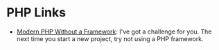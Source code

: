 # PHP Links

* [Modern PHP Without a Framework](https://kevinsmith.io/modern-php-without-a-framework): I've got a challenge for you. The next time you start a new project, try not using a PHP framework.
